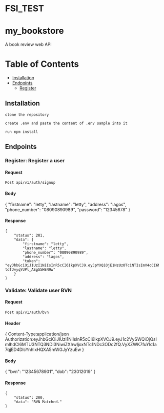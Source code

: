 # FSI_TEST

# my_bookstore
A book review web API

# Table of Contents

- [Installation](#installation)
- [Endpoints](#endpoints)
	- [Register](#register)



## Installation

```
clone the repository

create .env and paste the content of .env sample into it

run npm install
```

## Endpoints

### Register: Register a user

#### Request
`Post api/v1/auth/signup`

#### Body
{
	"firstname": "letty",
	"lastname": "letty",
	"address": "lagos",
	"phone_number": "08090890989",
	"password": "12345678"
}

####  Response
```
{
    "status": 201,
    "data": {
        "firstname": "letty",
        "lastname": "letty",
        "phone_number": "08090890989",
        "address": "lagos",
        "token": "eyJhbGciOiJIUzI1NiIsInR5cCI6IkpXVCJ9.eyJpYXQiOjE1NzUzOTc1NTIsImV4cCI6MTU3NTQwMTE1Mn0.gwIES_5pLDywrbZbD1Uv-tdfJvyqYUPl_ASgS5HEN9w"
    }
}

```

### Validate: Validate user BVN

#### Request
`Post api/v1/auth/bvn`

#### Header
{
Content-Type:application/json
Authorization:eyJhbGciOiJIUzI1NiIsInR5cCI6IkpXVCJ9.eyJ1c2VySWQiOjQsImlhdCI6MTU3NTQ3NDI3NiwiZXhwIjoxNTc1NDc3ODc2fQ.VyXZWK7fuYlc1a7qjED4DlcYnhIxHQXA5mWGJyYzuEw
}

#### Body
{
	"bvn": "12345678901",
	"dob": "23012019"
}

####  Response
```
{
    "status": 200,
    "data": "BVN Matched."
}

```

